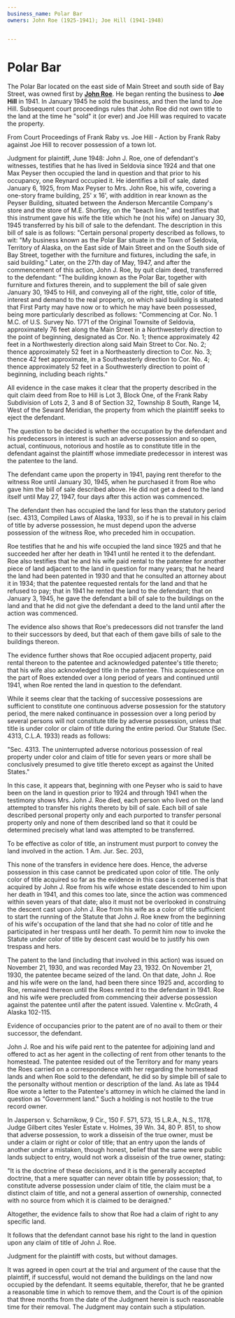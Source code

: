 ```yaml
---
business_name: Polar Bar
owners: John Roe (1925-1941); Joe Hill (1941-1948)


---
```


# **Polar Bar**

The Polar Bar located on the east side of Main Street and south side of Bay Street, was owned first by [**John Roe**](../_people/Roe_John.md).  He began renting the business to **Joe Hill** in 1941. In January 1945 he sold the business, and then the land to Joe Hill. Subsequent court proceedings rules that John Roe did not own title to the land at the time he "sold" it (or ever) and Joe Hill was required to vacate the property. 

From Court Proceedings of Frank Raby vs. Joe Hill -  Action by Frank Raby against Joe Hill to recover possession of a town lot.

Judgment for plaintiff, June 1948:
John J. Roe, one of defendant's witnesses, testifies that he has lived in Seldovia since 1924 and that one Max Peyser then occupied the land in question and that prior to his occupancy, one Reynard occupied it. He identifies a bill of sale, dated January 6, 1925, from Max Peyser to Mrs. John Roe, his wife, covering a one-story frame building, 25' x 16', with addition in rear known as the Peyser Building, situated between the Anderson Mercantile Company's store and the store of M.E. Shortley, on the "beach line," and testifies that this instrument gave his wife the title which he (not his wife) on January 30, 1945 transferred by his bill of sale to the defendant. The description in this bill of sale is as follows: 
"Certain personal property described as follows, to wit: 
"My business known as the Polar Bar situate in the Town of Seldovia, Territory of Alaska, on the East side of Main Street and on the South side of Bay Street, together with the furniture and fixtures, including the safe, in said building." 
Later, on the 27th day of May, 1947, and after the commencement of this action, John J. Roe, by quit claim deed, transferred to the defendant: 
"The building known as the Polar Bar, together with furniture and fixtures therein, and to supplement the bill of sale given January 30, 1945 to Hill, and conveying all of the right, title, color of title, interest and demand to the real property, on which said building is situated that First Party may have now or to which he may have been possessed, being more particularly described as follows: 
 "Commencing at Cor. No. 1 M.C. of U.S. Survey No. 1771 of the Original Townsite of Seldovia, approximately 76 feet along the Main Street in a Northwesterly direction to the point of beginning, designated as Cor. No. 1; thence approximately 42 feet in a Northwesterly direction along said Main Street to Cor. No. 2; thence approximately 52 feet in a Northeasterly direction to Cor. No. 3; thence 42 feet approximate, in a Southeasterly direction to Cor. No. 4; thence approximately 52 feet in a Southwesterly direction to point of beginning, including beach rights."

All evidence in the case makes it clear that the property described in the quit claim deed from Roe to Hill is Lot 3, Block One, of the Frank Raby Subdivision of Lots 2, 3 and 8 of Section 32, Township 8 South, Range 14, West of the Seward Meridian, the property from which the plaintiff seeks to eject the defendant.

The question to be decided is whether the occupation by the defendant and his predecessors in interest is such an adverse possession and so open, actual, continuous, notorious and hostile as to constitute title in the defendant against the plaintiff whose immediate predecessor in interest was the patentee to the land.

The defendant came upon the property in 1941, paying rent therefor to the witness Roe until January 30, 1945, when he purchased it from Roe who gave him the bill of sale described above. He did not get a deed to the land itself until May 27, 1947, four days after this action was commenced.

The defendant then has occupied the land for less than the statutory period (sec. 4313, Compiled Laws of Alaska, 1933), so if he is to prevail in his claim of title by adverse possession, he must depend upon the adverse possession of the witness Roe, who preceded him in occupation.

Roe testifies that he and his wife occupied the land since 1925 and that he succeeded her after her death in 1941 until he rented it to the defendant. Roe also testifies that he and his wife paid rental to the patentee for another piece of land adjacent to the land in question for many years; that he heard the land had been patented in 1930 and that he consulted an attorney about it in 1934; that the patentee requested rentals for the land and that he refused to pay; that in 1941 he rented the land to the defendant; that on January 3, 1945, he gave the defendant a bill of sale to the buildings on the land and that he did not give the defendant a deed to the land until after the action was commenced.

The evidence also shows that Roe's predecessors did not transfer the land to their successors by deed, but that each of them gave bills of sale to the buildings thereon.

The evidence further shows that Roe occupied adjacent property, paid rental thereon to the patentee and acknowledged patentee's title thereto; that his wife also acknowledged title in the patentee. This acquiescence on the part of Roes extended over a long period of years and continued until 1941, when Roe rented the land in question to the defendant.

While it seems clear that the tacking of successive possessions are sufficient to constitute one continuous adverse possession for the statutory period, the mere naked continuance in possession over a long period by several persons will not constitute title by adverse possession, unless that title is under color or claim of title during the entire period. Our Statute (Sec. 4313, C.L.A. 1933) reads as follows:

"Sec. 4313. The uninterrupted adverse notorious possession of real property under color and claim of title for seven years or more shall be conclusively presumed to give title thereto except as against the United States."

In this case, it appears that, beginning with one Peyser who is said to have been on the land in question prior to 1924 and through 1941 when the testimony shows Mrs. John J. Roe died, each person who lived on the land attempted to transfer his rights thereto by bill of sale. Each bill of sale described personal property only and each purported to transfer personal property only and none of them described land so that it could be determined precisely what land was attempted to be transferred. 

 To be effective as color of title, an instrument must purport to convey the land involved in the action. 1 Am. Jur. Sec. 203,

This none of the transfers in evidence here does. Hence, the adverse possession in this case cannot be predicated upon color of title. The only color of title acquired so far as the evidence in this case is concerned is that acquired by John J. Roe from his wife whose estate descended to him upon her death in 1941, and this comes too late, since the action was commenced within seven years of that date; also it must not be overlooked in construing the descent cast upon John J. Roe from his wife as a color of title sufficient to start the running of the Statute that John J. Roe knew from the beginning of his wife's occupation of the land that she had no color of title and he participated in her trespass until her death. To permit him now to invoke the Statute under color of title by descent cast would be to justify his own trespass and hers.

The patent to the land (including that involved in this action) was issued on November 21, 1930, and was recorded May 23, 1932. On November 21, 1930, the patentee became seized of the land. On that date, John J. Roe and his wife were on the land, had been there since 1925 and, according to Roe, remained thereon until the Roes rented it to the defendant in 1941. Roe and his wife were precluded from commencing their adverse possession against the patentee until after the patent issued. Valentine v. McGrath, 4 Alaska 102-115.

Evidence of occupancies prior to the patent are of no avail to them or their successor, the defendant.

John J. Roe and his wife paid rent to the patentee for adjoining land and offered to act as her agent in the collecting of rent from other tenants to the homestead. The patentee resided out of the Territory and for many years the Roes carried on a correspondence with her regarding the homestead lands and when Roe sold to the defendant, he did so by simple bill of sale to the personalty without mention or description of the land. As late as 1944 Roe wrote a letter to the Patentee's attorney in which he claimed the land in question as "Government land." Such a holding is not hostile to the true record owner.

In Jasperson v. Scharnikow, 9 Cir., 150 F. 571, 573, 15 L.R.A., N.S., 1178, Judge Gilbert cites Yesler Estate v. Holmes, 39 Wn. 34, 80 P. 851, to show that adverse possession, to work a disseisin of the true owner, must be under a claim or right or color of title; that an entry upon the lands of another under a mistaken, though honest, belief that the same were public lands subject to entry, would not work a disseisin of the true owner, stating:

"It is the doctrine of these decisions, and it is the generally accepted doctrine, that a mere squatter can never obtain title by possession; that, to constitute adverse possession under claim of title, the claim must be a distinct claim of title, and not a general assertion of ownership, connected with no source from which it is claimed to be deraigned."

Altogether, the evidence fails to show that Roe had a claim of right to any specific land.

It follows that the defendant cannot base his right to the land in question upon any claim of title of John J. Roe.

Judgment for the plaintiff with costs, but without damages.

It was agreed in open court at the trial and argument of the cause that the plaintiff, if successful, would not demand the buildings on the land now occupied by the defendant. It seems equitable, therefor, that he be granted a reasonable time in which to remove them, and the Court is of the opinion that three months from the date of the Judgment herein is such reasonable time for their removal. The Judgment may contain such a stipulation. 
